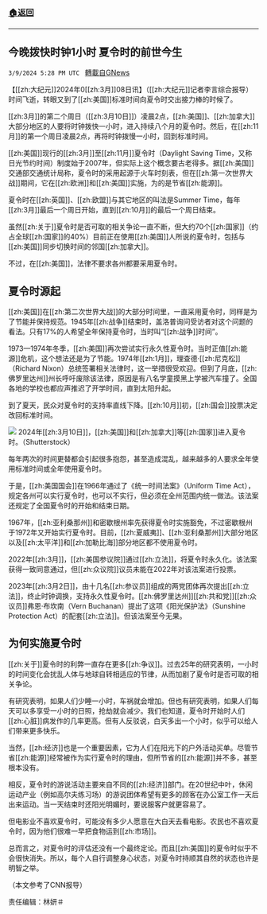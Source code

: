 ###  [:house:返回](README.md)
---


## 今晚拨快时钟1小时 夏令时的前世今生
`3/9/2024 5:28 PM UTC ` [轉載自GNews](https://gnews.org/articles/2380273)

【[[zh:大纪元]]2024年0[[zh:3月]]08日讯】（[[zh:大纪元]]记者李言综合报导）时间飞逝，转眼又到了[[zh:美国]]标准时间向夏令时交出接力棒的时候了。

[[zh:3月]]的第二个周日（[[zh:3月10日]]）凌晨2点，[[zh:美国]]、[[zh:加拿大]]大部分地区的人要将时钟拨快一小时，进入持续八个月的夏令时。然后，在[[zh:11月]]的第一个周日凌晨2点，再将时钟拨慢一小时，回到标准时间。

[[zh:美国]]现行的[[zh:3月]]至[[zh:11月]]夏令时（Daylight Saving Time，又称日光节约时间）制度始于2007年，但实际上这个概念要古老得多。据[[zh:美国]]交通部交通统计局称，夏令时的采用起源于火车时刻表，但在[[zh:第一次世界大战]]期间，它在[[zh:欧洲]]和[[zh:美国]]实施，为的是节省[[zh:能源]]。

夏令时在[[zh:英国]]、[[zh:欧盟]]与其它地区的叫法是Summer Time，每年[[zh:3月]]最后一个周日开始，直到[[zh:10月]]的最后一个周日结束。

虽然[[zh:关于]]夏令时是否可取的相关争论一直不断，但大约70个[[zh:国家]]（约占全球[[zh:国家]]的40%）目前正在使用[[zh:美国]]人所说的夏令时，包括与[[zh:美国]]同步切换时间的邻国[[zh:加拿大]]。

不过，在[[zh:美国]]，法律不要求各州都要采用夏令时。

## 夏令时源起

[[zh:美国]]在[[zh:第二次世界大战]]的大部分时间里，一直采用夏令时，同样是为了节能并保持规范。1945年[[zh:战争]]结束时，盖洛普询问受访者对这个问题的看法。只有17%的人希望全年保持夏令时，当时叫“[[zh:战争]]时间”。

1973—1974年冬季，[[zh:美国]]再次尝试实行永久性夏令时。当时正值[[zh:能源]]危机，这个想法还是为了节能。1974年[[zh:1月]]，理查德‧[[zh:尼克松]]（Richard Nixon）总统签署相关法律时，这一举措很受欢迎。但到了月底，[[zh:佛罗里达州]]州长呼吁废除该法律，原因是有八名学童摸黑上学被汽车撞了。全国各地的学校也都应声推迟了开学时间，直到太阳升起。

到了夏天，民众对夏令时的支持率直线下降。[[zh:10月]]初，[[zh:国会]]投票决定改回标准时间。

![](https://i.epochtimes.com/assets/uploads/2024/03/id14198664-shutterstock_329860034-602x400.jpg "") 2024年[[zh:3月10日]]，[[zh:美国]]和[[zh:加拿大]]等[[zh:国家]]进入夏令时。（Shutterstock）

每年两次的时间更替都会引起很多抱怨，甚至造成混乱，越来越多的人要求全年使用标准时间或全年使用夏令时。

于是，[[zh:美国国会]]在1966年通过了《统一时间法案》（Uniform Time Act），规定各州可以实行夏令时，也可以不实行，但必须在全州范围内统一做法。该法案还规定了全国夏令时的开始和结束日期。

1967年，[[zh:亚利桑那州]]和密歇根州率先获得夏令时实施豁免，不过密歇根州于1972年又开始实行夏令时。目前，[[zh:夏威夷]]、[[zh:亚利桑那州]]大部分地区以及[[zh:太平洋]]和[[zh:加勒比海]]部分地区都不使用夏令时。

2022年[[zh:3月]]，[[zh:美国参议院]]通过[[zh:立法]]，将夏令时永久化。该法案获得一致同意通过，但[[zh:众议院]]议员未能在2022年对该法案进行投票。

2023年[[zh:3月2日]]，由十几名[[zh:参议员]]组成的两党团体再次提出[[zh:立法]]，终止时钟调换，支持永久性夏令时。[[zh:佛罗里达州]][[zh:共和党]][[zh:众议员]]弗恩‧布坎南（Vern Buchanan）提出了这项《阳光保护法》（Sunshine Protection Act）的配套[[zh:立法]]。但该法案至今无果。

## 为何实施夏令时

[[zh:关于]]夏令时的利弊一直存在更多[[zh:争议]]。过去25年的研究表明，一小时的时间变化会扰乱人体与地球自转相适应的节律，从而加剧了夏令时是否可取的相关争论。

有研究表明，如果人们少睡一小时，车祸就会增加。但也有研究表明，如果人们每天可以多享受一小时的日照，抢劫就会减少。我们也知道，夏令时开始时人们[[zh:心脏]]病发作的几率更高。但有人反驳说，白天多出一个小时，似乎可以给人们带来更多快乐。

当然，[[zh:经济]]也是一个重要因素，它为人们在阳光下的户外活动买单。尽管节省[[zh:能源]]经常被作为实行夏令时的理由，但所节省的[[zh:能源]]并不多，甚至根本没有。

相反，夏令时的游说活动主要来自不同的[[zh:经济]]部门。在20世纪中叶，休闲运动产业（例如高尔夫练习场）的游说团体希望有更多的顾客在办公室工作一天后出来运动。当一天结束时还阳光明媚时，要说服客户就更容易了。

但电影业不喜欢夏令时，可能没有多少人愿意在大白天去看电影。农民也不喜欢夏令时，因为他们很难一早把食物运到[[zh:市场]]。

总而言之，对夏令时的评估还没有一个最终定论。而且[[zh:美国]]的夏令时似乎不会很快消失。所以，每个人自行调整身心状态，对夏令时持顺其自然的状态也许是明智之举。

（本文参考了CNN报导）

责任编辑：林妍＃
